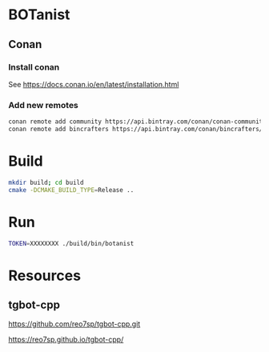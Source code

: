 # BOTanist

## Conan

### Install conan

See https://docs.conan.io/en/latest/installation.html

### Add new remotes

```sh
conan remote add community https://api.bintray.com/conan/conan-community/conan
conan remote add bincrafters https://api.bintray.com/conan/bincrafters/public-conan
```

# Build

```sh
mkdir build; cd build
cmake -DCMAKE_BUILD_TYPE=Release ..
```

# Run

```sh
TOKEN=XXXXXXXX ./build/bin/botanist
```

# Resources

## tgbot-cpp

https://github.com/reo7sp/tgbot-cpp.git

https://reo7sp.github.io/tgbot-cpp/

